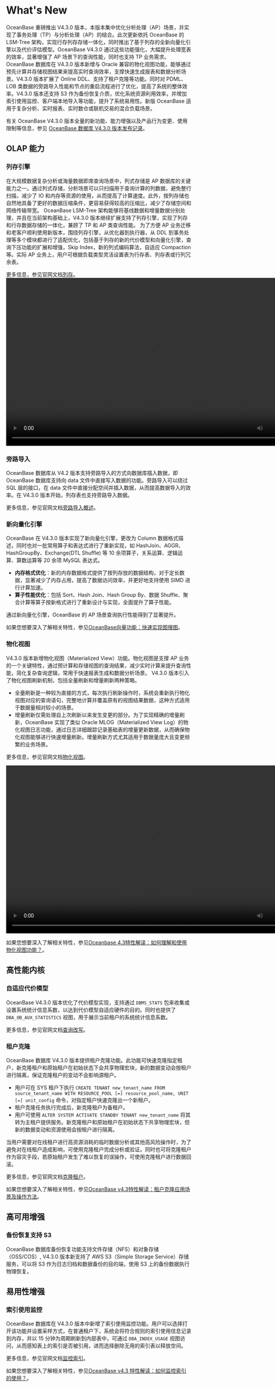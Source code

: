 # What's New

OceanBase 重磅推出 V4.3.0 版本，本版本集中优化分析处理（AP）场景，并实现了事务处理（TP）与分析处理（AP）的结合。此次更新依托 OceanBase 的 LSM-Tree 架构，实现行存列存存储一体化，同时推出了基于列存的全新向量化引擎以及代价评估模型。OceanBase V4.3.0 通过这些功能强化，大幅提升处理宽表的效率，显著增强了 AP 场景下的查询性能，同时也支持 TP 业务需求。
OceanBase 数据库在 V4.3.0 版本新增与 Oracle 兼容的物化视图功能，能够通过预先计算并存储视图结果来提高实时查询效率，支撑快速生成报表和数据分析场景。V4.3.0 版本扩展了 Online DDL、支持了租户克隆等功能。同时对 PDML、LOB 类数据的旁路导入性能和节点的重启流程进行了优化，提高了系统的整体效率。V4.3.0 版本还支持 S3 作为备份恢复介质，优化系统资源利用效率，并增加索引使用监控、客户端本地导入等功能，提升了系统易用性。新版 OceanBase 适用于复杂分析、实时报表、实时数仓或联机交易的混合负载场景。

有关 OceanBase V4.3.0 版本全量的新功能、能力增强以及产品行为变更、使用限制等信息，参见 [OceanBase 数据库 V4.3.0 版本发布记录](https://www.oceanbase.com/product/oceanbase-database-rn/releaseNote#V4.3.0)。

## OLAP 能力

### 列存引擎

在大规模数据复杂分析或海量数据即席查询场景中，列式存储是 AP 数据库的关键能力之一。通过列式存储，分析场景可以只扫描用于查询计算的列数据，避免整行扫描，减少了 IO 和内存等资源的使用，从而提高了计算速度。此外，按列存储也自然地具备了更好的数据压缩条件，更容易获得较高的压缩比，减少了存储空间和网络传输带宽。
OceanBase LSM-Tree 架构能够将基线数据和增量数据分别处理，并且在当前架构基础上，V4.3.0 版本继续扩展支持了列存引擎，实现了列存和行存数据存储的一体化，兼顾了 TP 和 AP 类查询性能。
为了方便 AP 业务迁移和老客户顺利使用新版本，围绕列存引擎，从优化器到执行器，从 DDL 到事务处理等多个模块都进行了适配优化，包括基于列存的新的代价模型和向量化引擎，查询下压功能的扩展和增强，Skip Index，新的列式编码算法，自适应 Compaction 等。实际 AP 业务上，用户可根据负载类型灵活设置表为行存表、列存表或行列冗余表。

更多信息，参见官网文档[列存](700.reference/100.oceanbase-database-concepts/900.storage-architecture/200.data-storage/320.columnstore-engine.md)。
<video data-code="9000245" src="https://obbusiness-private.oss-cn-shanghai.aliyuncs.com/video-center/video/video/oceanbase%20%E5%88%97%E5%AD%98%E7%89%B9%E6%80%A7%E4%BB%8B%E7%BB%8D.mp4" controls="" width="811px" height="456.188px"></video>

### 旁路导入

OceanBase 数据库从 V4.2 版本支持旁路导入的方式向数据库插入数据，即 OceanBase 数据库支持向 data 文件中直接写入数据的功能。旁路导入可以绕过 SQL 层的接口，在 data 文件中直接分配空间并插入数据，从而提高数据导入的效率。在 V4.3.0 版本开始，列存表也支持旁路导入数据。

更多信息，参见官网文档[旁路导入概述](500.data-migration/1100.bypass-import/100.overview-of-bypass-import.md)。

### 新向量化引擎

OceanBase 在 V4.3.0 版本实现了新向量化引擎，更改为 Column 数据格式描述，同时也对一批常用算子和表达式进行了重新实现，如 HashJoin、AGGR、HashGroupBy、Exchange(DTL Shuffle) 等 10 余项算子，关系运算、逻辑运算、算数运算等 20 余项 MySQL 表达式。

-  **内存格式优化**：新的内存数据格式提供了按列存放的数据结构，对于定长数据，显著减少了内存占用，提高了数据访问效率，并更好地支持使用 SIMD 进行计算加速。
-  **算子性能优化**：包括 Sort、Hash Join、Hash Group By、数据 Shuffle、聚合计算等算子按新格式进行了重新设计与实现，全面提升了算子性能。

通过新向量化引擎，OceanBase 的 AP 场景查询执行性能得到了显著提升。

如果您想要深入了解相关特性，参见[OceanBase向量功能：快速实现图搜图](https://open.oceanbase.com/blog/11372949808)。

### 物化视图

V4.3.0 版本新增物化视图（Materialized View）功能。物化视图是支撑 AP 业务的一个关键特性，通过预计算和存储视图的查询结果，减少实时计算来提升查询性能，简化复杂查询逻辑，常用于快速报表生成和数据分析场景。
V4.3.0 版本引入了物化视图刷新机制，包括全量刷新和增量刷新两种策略。

-  全量刷新是一种较为直接的方式，每次执行刷新操作时，系统会重新执行物化视图对应的查询语句，完整地计算并覆盖原有的视图结果数据，这种方式适用于数据量相对较小的场景。
-  增量刷新仅需处理自上次刷新以来发生变更的部分。为了实现精确的增量刷新，OceanBase 实现了类似 Oracle MLOG（Materialized View Log）的物化视图日志功能，通过日志详细跟踪记录基础表的增量更新数据，从而确保物化视图能够进行快速增量刷新。增量刷新方式尤其适用于数据量庞大且变更频繁的业务场景。

更多信息，参见官网文档[物化视图](700.reference/100.oceanbase-database-concepts/400.database-objects/100.database-objects-of-oracle-mode/500.view-of-oracle-mode/200.materialized-view-of-oracle-mode/100.materialized-view-overview-of-oracle-mode.md)。

<video data-code="9000245" src="https://obbusiness-private.oss-cn-shanghai.aliyuncs.com/doc/video/OceanBase%E7%89%A9%E5%8C%96%E8%A7%86%E5%9B%BE.mp4" controls="" width="811px" height="456.188px"></video>

如果您想要深入了解相关特性，参见[Oceanbase 4.3特性解读：如何理解和使用物化视图功能？](https://open.oceanbase.com/blog/11303510272)。


## 高性能内核

### 自适应代价模型

OceanBase V4.3.0 版本优化了代价模型实现，支持通过 `DBMS_STATS` 包来收集或设置系统统计信息系数，以达到代价模型自适应硬件的目的。同时也提供了 `DBA_OB_AUX_STATISTICS` 视图，用于展示当前租户的系统统计信息系数。

更多信息，参见官网文档[查询改写](700.reference/1000.performance-tuning-guide/500.sql-optimization/400.sql-optimization/500.query-rewrite/100.query-rewrite-overview.md)。

### 租户克隆

OceanBase 数据库 V4.3.0 版本提供租户克隆功能。此功能可快速克隆指定租户，新克隆租户和原始租户在初始状态下会共享物理宏块，新的数据变动会按租户进行隔离，保证克隆租户的变动不会影响源租户。

-  用户可在 SYS 租户下执行 `CREATE TENANT new_tenant_name FROM source_tenant_name WITH RESOURCE_POOL [=] resource_pool_name, UNIT [=] unit_config` 命令，对指定租户快速克隆出一个新租户。
-  租户克隆任务执行完成后，新克隆租户为备租户。
-  用户可使用 `ALTER SYSTEM ACTIVATE STANDBY TENANT new_tenant_name` 将其转为主租户提供服务。新克隆租户和原始租户在初始状态下共享物理宏块，但新的数据变动和资源使用会按租户进行隔离。

当用户需要对在线租户进行高资源消耗的临时数据分析或其他高风险操作时，为了避免对在线租户造成影响，可使用克隆租户完成分析或验证。同时也可将克隆租户作为容灾手段，若原始租户发生了难以恢复的误操作，可使用克隆租户进行数据回滚。

更多信息，参见官网文档[克隆租户](600.manage/200.tenant-management/600.common-tenant-operations/1120.clone-a-tenant.md)。

如果您想要深入了解相关特性，参见[OceanBase v4.3特性解读：租户克隆应用场景及操作方法](https://open.oceanbase.com/blog/11303566848)。

## 高可用增强

### 备份恢复支持 S3

OceanBase 数据库备份恢复功能支持文件存储（NFS）和对象存储（OSS/COS）, V4.3.0 版本新支持了 AWS S3（Simple Storage Service）存储服务，可以将 S3 作为日志归档和数据备份的目的端，使用 S3 上的备份数据执行物理恢复。

## 易用性增强

### 索引使用监控

OceanBase 数据库在 V4.3.0 版本中新增了索引使用监控功能。用户可以选择打开该功能并设置采样方式，在普通租户下，系统会将符合规则的索引使用信息记录到内存，并以 15 分钟为周期刷新到内部表中，可通过 `DBA_INDEX_USAGE` 视图访问，从而感知表上的索引是否被引用，进而选择删除无用的索引表以释放空间。

更多信息，参见官网文档[监控索引](700.reference/300.database-object-management/100.manage-object-of-mysql-mode/500.manage-indexes-of-mysql-mode/350.monitoring-indexes-of-mysql-mode.md)。

如果您想要深入了解相关特性，参见[OceanBase v4.3 特性解读：如何监控索引的使用？](https://open.oceanbase.com/blog/11303601920)。
